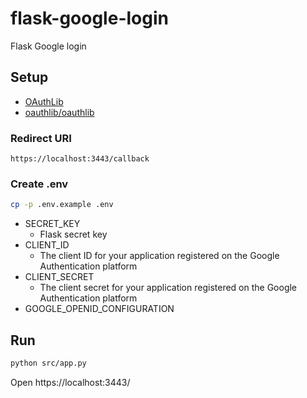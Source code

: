# flask-google-login
Flask Google login

## Setup

- [OAuthLib](https://oauthlib.readthedocs.io/en/latest/)
- [oauthlib/oauthlib](https://github.com/oauthlib/oauthlib)

### Redirect URI

```
https://localhost:3443/callback
```

### Create .env

```bash
cp -p .env.example .env
```

- SECRET_KEY
  - Flask secret key
- CLIENT_ID
  - The client ID for your application registered on the Google Authentication platform
- CLIENT_SECRET
  - The client secret for your application registered on the Google Authentication platform
- GOOGLE_OPENID_CONFIGURATION

## Run

```bash
python src/app.py
```

Open https://localhost:3443/
